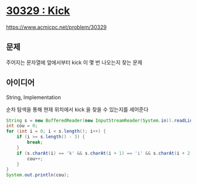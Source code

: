 # [30329 : Kick](https://www.acmicpc.net/problem/30329)
https://www.acmicpc.net/problem/30329

## 문제
주어지는 문자열에 앞에서부터 kick 이 몇 번 나오는지 찾는 문제

## 아이디어
String, Implementation

순차 탐색을 통해 현재 위치에서 kick 을 찾을 수 있는지를 세어준다
```java
String s = new BufferedReader(new InputStreamReader(System.in)).readLine();
int cou = 0;
for (int i = 0; i < s.length(); i++) {
    if (i >= s.length() - 3) {
        break;
    }
    if (s.charAt(i) == 'k' && s.charAt(i + 1) == 'i' && s.charAt(i + 2) == 'c' && s.charAt(i + 3) == 'k') {
        cou++;
    }
}
System.out.println(cou);
```